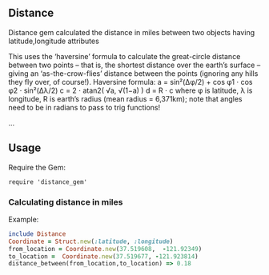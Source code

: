 ## Distance

Distance gem calculated the distance in miles between two objects having latitude,longitude attributes

This uses the ‘haversine’ formula to calculate the great-circle distance between two points – that is, the shortest distance over the earth’s surface – giving an ‘as-the-crow-flies’ distance between the points (ignoring any hills they fly over, of course!).
Haversine
formula: 	a = sin²(Δφ/2) + cos φ1 ⋅ cos φ2 ⋅ sin²(Δλ/2)
c = 2 ⋅ atan2( √a, √(1−a) )
d = R ⋅ c
where 	φ is latitude, λ is longitude, R is earth’s radius (mean radius = 6,371km);
note that angles need to be in radians to pass to trig functions!

…

## Usage

Require the Gem:

    require 'distance_gem'

### Calculating distance in miles

  Example:
  ``` ruby
  include Distance
  Coordinate = Struct.new(:latitude, :longitude)
  from_location = Coordinate.new(37.519608,  -121.92349)
  to_location =  Coordinate.new(37.519677, -121.923814)
  distance_between(from_location,to_location) => 0.18
  ```
